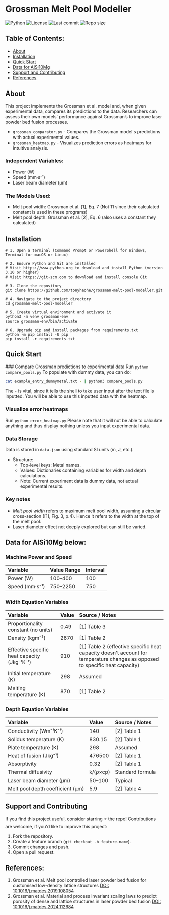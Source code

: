 # Grossman Melt Pool Modeller
![Python](https://img.shields.io/badge/python-3.10%2B-blue)
![License](https://img.shields.io/badge/license-MIT-lightgrey)
![Last commit](https://img.shields.io/github/last-commit/tonyhaohe/grossman-melt-pool-modeller)
![Repo size](https://img.shields.io/github/repo-size/tonyhaohe/grossman-melt-pool-modeller)

## Table of Contents: 
- [About](#about)
- [Installation](#installation)
- [Quick Start](#quick-start)
- [Data for AlSi10Mg](#data-for-alsi10mg)
- [Support and Contributing](#support)
- [References](#references)

## About 
This project implements the Grossman et al. model and, when given experimental data, compares its predictions to the data. Researchers can assess their own models' performance against Grossman’s to improve laser powder bed fusion processes.
- `grossman_comparator.py` - Compares the Grossman model's predictions with actual experimental values.
- `grossman_heatmap.py` - Visualizes prediction errors as heatmaps for intuitive analysis.

### Independent Variables:
- Power (W)
- Speed (mm·s⁻¹)
- Laser beam diameter (µm)

### The Models Used: 
- Melt pool width: Grossman et al. [1], Eq. 7 (Not 11 since their calculated constant is used in these programs)
- Melt pool depth: Grossman et al. [2], Eq. 6 (also uses a constant they calculated)

## Installation 
```
# 1. Open a terminal (Command Prompt or PowerShell for Windows, Terminal for macOS or Linux)

# 2. Ensure Python and Git are installed
# Visit https://www.python.org to download and install Python (version 3.10 or higher)
# Visit https://git-scm.com to download and install console Git 

# 3. Clone the repository
git clone https://github.com/tonyhaohe/grossman-melt-pool-modeller.git

# 4. Navigate to the project directory
cd grossman-melt-pool-modeller

# 5. Create virtual environment and activate it 
python3 -m venv grossman-env
source grossman-env/bin/activate

# 6. Upgrade pip and install packages from requirements.txt
python -m pip install -U pip
pip install -r requirements.txt
```

## Quick Start 
### Compare Grossman predictions to experimental data
Run `python compare_pools.py`
To populate with dummy data, you can do: 
```bash
cat example_entry_dummymetal.txt - | python3 compare_pools.py
```
The `-` is vital, since it tells the shell to take user input after the text file is inputted. You will be able to use this inputted data with the heatmap. 

### Visualize error heatmaps
Run `python error_heatmap.py`
Please note that it will not be able to calculate anything and thus display nothing unless you input experimental data. 

### Data Storage
Data is stored in `data.json` using standard SI units (m, J, etc.).
- Structure:
    - Top-level keys: Metal names.
    - Values: Dictionaries containing variables for width and depth calculations.
    - Note: Current experiment data is dummy data, not actual experimental results.

### Key notes
- *Melt pool width* refers to maximum melt pool width, assuming a circular cross-section ([1], Fig. 3, p.4). Hence it refers to the width at the top of the melt pool.
- Laser diameter effect not deeply explored but can still be varied.

## Data for AlSi10Mg below: 
### Machine Power and Speed 
| Variable | Value Range | Interval |
|:-|:-|:-|
| Power (W) | 100–400 | 100 |
| Speed (mm·s⁻¹) | 750–2250 | 750 |

### Width Equation Variables
| Variable | Value | Source / Notes |
|:-|:-|:-|
| Proportionality constant (no units) | 0.49 | [1] Table 3 |
| Density (kgm⁻³) | 2670 | [1] Table 2 |
| Effective specific heat capacity (Jkg⁻¹K⁻¹) | 910 | [1] Table 2 (effective specific heat capacity doesn't account for temperature changes as opposed to specific heat capacity) |
| Initial temperature (K) | 298 | Assumed |
| Melting temperature (K) | 870 | [1] Table 2 |

### Depth Equation Variables
| Variable | Value | Source / Notes |
|:-|:-|:-|
| Conductivity (Wm⁻¹K⁻¹) | 140 | [2] Table 1 |
| Solidus temperature (K) | 830.15 | [2] Table 1 |
| Plate temperature (K) | 298 | Assumed |
| Heat of fusion (Jkg⁻¹) | 476500 | [2] Table 1 |
| Absorptivity | 0.32 | [2] Table 1 |
| Thermal diffusivity | k/(ρ×cp) | Standard formula |
| Laser beam diameter (μm) | 50–100 | Typical |
| Melt pool depth coefficient (μm) | 5.9 | [2] Table 4 |

## Support and Contributing 
If you find this project useful, consider starring ⭐ the repo! Contributions are welcome, if you'd like to improve this project:
1. Fork the repository.
2. Create a feature branch (`git checkout -b feature-name`).
3. Commit changes and push.
4. Open a pull request.

## References: 
1. Grossman et al. Melt pool controlled laser powder bed fusion for customised low-density lattice structures
   [DOI: 10.1016/j.matdes.2019.108054](https://doi.org/10.1016/j.matdes.2019.108054)
2. Grossman et al. Material and process invariant scaling laws to predict porosity of dense and lattice structures in laser powder bed fusion
   [DOI: 10.1016/j.matdes.2024.112684](https://doi.org/10.1016/j.matdes.2024.112684)
